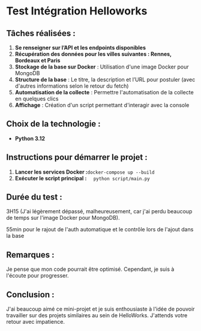 # Test Intégration Helloworks

## Tâches réalisées :

1. **Se renseigner sur l’API et les endpoints disponibles**
2. **Récupération des données pour les villes suivantes : Rennes, Bordeaux et Paris**
3. **Stockage de la base sur Docker** : Utilisation d'une image Docker pour MongoDB
4. **Structure de la base** : Le titre, la description et l’URL pour postuler (avec d'autres informations selon le retour du fetch)
5. **Automatisation de la collecte** : Permettre l'automatisation de la collecte en quelques clics
6. **Affichage** : Création d'un script permettant d'interagir avec la console

## Choix de la technologie :

- **Python 3.12**

## Instructions pour démarrer le projet :

1. **Lancer les services Docker :**`
docker-compose up --build
`
2. **Exécuter le script principal :**
`   python script/main.py
`


## Durée du test :

3H15 (J'ai légèrement dépassé, malheureusement, car j'ai perdu beaucoup de temps sur l'image Docker pour MongoDB).

55min pour le rajout de l'auth automatique et le contrôle lors de l'ajout dans la base
## Remarques :

Je pense que mon code pourrait être optimisé. Cependant, je suis à l'écoute pour progresser.

## Conclusion :

J'ai beaucoup aimé ce mini-projet et je suis enthousiaste à l'idée de pouvoir travailler sur des projets similaires au sein de HelloWorks. J'attends votre retour avec impatience.
